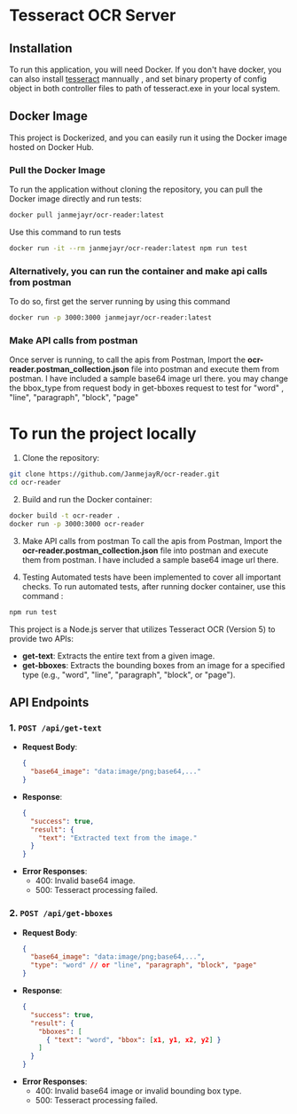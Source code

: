 # Tesseract OCR Server

## Installation
To run this application, you will need Docker. If you don't have docker, you can also install [tesseract](https://tesseract-ocr.github.io/tessdoc/Installation.html) mannually  , and set binary property of config object in both controller files to path of tesseract.exe in your local system.

## Docker Image
This project is Dockerized, and you can easily run it using the Docker image hosted on Docker Hub. 

### Pull the Docker Image
To run the application without cloning the repository, you can pull the Docker image directly and run tests:
```bash
docker pull janmejayr/ocr-reader:latest
```
Use this command to run tests
```bash
docker run -it --rm janmejayr/ocr-reader:latest npm run test
```

### Alternatively, you can run the container and make api calls from postman
To do so, first get the server running by using this command
```bash
docker run -p 3000:3000 janmejayr/ocr-reader:latest
```
### Make API calls from postman
Once server is running, to call the apis from Postman, Import the **ocr-reader.postman_collection.json** file into postman and execute them from postman. I have included a sample base64 image url there. you may change the bbox_type from request body in get-bboxes request to test for "word" , "line", "paragraph", "block", "page"



# To run the project locally 

1. Clone the repository:
```bash
git clone https://github.com/JanmejayR/ocr-reader.git
cd ocr-reader
```

2. Build and run the Docker container:

```bash
docker build -t ocr-reader .
docker run -p 3000:3000 ocr-reader
```

3. Make API calls from postman
To call the apis from Postman, Import the **ocr-reader.postman_collection.json** file into postman and execute them from postman. I have included a sample base64 image url there.

5. Testing
Automated tests have been implemented to cover all important checks. To run automated tests, after running docker container, use this command :
```bash
npm run test
```


This project is a Node.js server that utilizes Tesseract OCR (Version 5) to provide two APIs:
- **get-text**: Extracts the entire text from a given image.
- **get-bboxes**: Extracts the bounding boxes from an image for a specified type (e.g., "word", "line", "paragraph", "block", or "page").

## API Endpoints

### 1. `POST /api/get-text`
- **Request Body**:
  ```json
  {
    "base64_image": "data:image/png;base64,..."
  }
  ```
- **Response**:
  ```json
  {
    "success": true,
    "result": {
      "text": "Extracted text from the image."
    }
  }
  ```
- **Error Responses**:
  - 400: Invalid base64 image.
  - 500: Tesseract processing failed.

### 2. `POST /api/get-bboxes`
- **Request Body**:
  ```json
  {
    "base64_image": "data:image/png;base64,...",
    "type": "word" // or "line", "paragraph", "block", "page"
  }
  ```
- **Response**:
  ```json
  {
    "success": true,
    "result": {
      "bboxes": [
        { "text": "word", "bbox": [x1, y1, x2, y2] }
      ]
    }
  }
  ```
- **Error Responses**:
  - 400: Invalid base64 image or invalid bounding box type.
  - 500: Tesseract processing failed.


